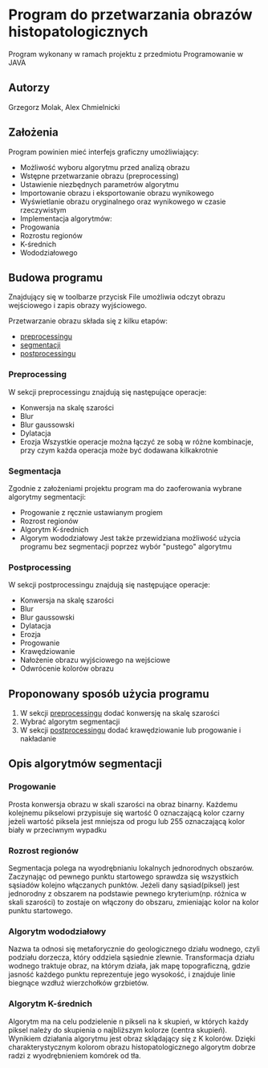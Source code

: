 # Program do przetwarzania obrazów histopatologicznych

Program wykonany w ramach projektu z przedmiotu Programowanie w JAVA
## Autorzy
Grzegorz Molak, Alex Chmielnicki
## Założenia

Program powinien mieć interfejs graficzny umożliwiający: 
* Możliwość wyboru algorytmu przed analizą obrazu 
* Wstępne przetwarzanie obrazu (preprocessing)
* Ustawienie niezbędnych parametrów algorytmu 
* Importowanie obrazu i eksportowanie obrazu wynikowego 
* Wyświetlanie obrazu oryginalnego oraz wynikowego w czasie rzeczywistym 
* Implementacja algorytmów: 
* Progowania 
* Rozrostu regionów 
* K-średnich 
* Wododziałowego

## Budowa programu
Znajdujący się w toolbarze przycisk File umożliwia odczyt obrazu wejściowego i zapis obrazy wyjściowego.

Przetwarzanie obrazu składa się z kilku etapów:
* [preprocessingu](#preprocessing)
* [segmentacji](#segmentacja)
* [postprocessingu](#postprocessing)
### Preprocessing
W sekcji preprocessingu znajdują się następujące operacje:
* Konwersja na skalę szarości
* Blur
* Blur gaussowski 
* Dylatacja
* Erozja
Wszystkie operacje można łączyć ze sobą w różne kombinacje, przy czym każda operacja może być dodawana kilkakrotnie
### Segmentacja
Zgodnie z założeniami projektu program ma do zaoferowania wybrane algorytmy segmentacji:
* Progowanie z ręcznie ustawianym progiem
* Rozrost regionów
* Algorytm K-średnich
* Algorym wododziałowy
Jest także przewidziana możliwość użycia programu bez segmentacji poprzez wybór "pustego" algorytmu
### Postprocessing
W sekcji postprocessingu znajdują się następujące operacje:
* Konwersja na skalę szarości
* Blur
* Blur gaussowski
* Dylatacja
* Erozja
* Progowanie
* Krawędziowanie
* Nałożenie obrazu wyjściowego na wejściowe
* Odwrócenie kolorów obrazu 

## Proponowany sposób użycia programu

1. W sekcji [preprocessingu](#preprocessing) dodać konwersję na skalę szarości
2. Wybrać algorytm segmentacji
3. W sekcji [postprocessingu](#postprocessing) dodać krawędziowanie lub progowanie i nakładanie

## Opis algorytmów segmentacji
### Progowanie
Prosta konwersja obrazu w skali szarości na obraz binarny. Każdemu kolejnemu pikselowi przypisuje się wartość 0 oznaczającą kolor czarny jeżeli wartość piksela jest mniejsza od progu lub 255 oznaczającą kolor biały w przeciwnym wypadku
### Rozrost regionów
Segmentacja polega na wyodrębnianiu lokalnych jednorodnych obszarów. Zaczynając od pewnego punktu startowego sprawdza się wszystkich sąsiadów kolejno włączanych punktów. Jeżeli dany sąsiad(piksel) jest jednorodny z obszarem na podstawie pewnego kryterium(np. różnica w skali szarości) to zostaje on włączony do obszaru, zmieniając kolor na kolor punktu startowego. 
### Algorytm wododziałowy
Nazwa ta odnosi się metaforycznie do geologicznego działu wodnego, czyli podziału dorzecza, który oddziela sąsiednie zlewnie. Transformacja działu wodnego traktuje obraz, na którym działa, jak mapę topograficzną, gdzie jasność każdego punktu reprezentuje jego wysokość, i znajduje linie biegnące wzdłuż wierzchołków grzbietów.
### Algorytm K-średnich
Algorytm ma na celu podzielenie n pikseli na k skupień, w których każdy piksel należy do skupienia o najbliższym kolorze (centra skupień). Wynikiem działania algorytmu jest obraz sklądający się z K kolorów. Dzięki charakterystycznym kolorom obrazu histopatologicznego algorytm dobrze radzi z wyodrębnieniem komórek od tła.
